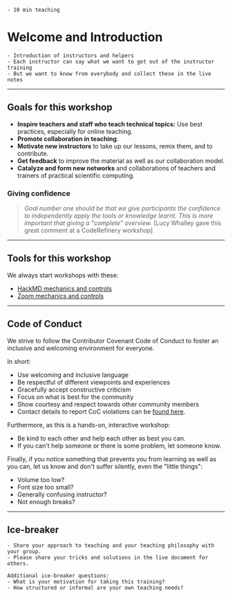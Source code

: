 ```{instructor-note}
- 10 min teaching
```   

# Welcome and Introduction

```{discussion} What do we want to get out of this workshop
- Introduction of instructors and helpers
- Each instructor can say what we want to get out of the instructor training
- But we want to know from everybody and collect these in the live notes
```

---

## Goals for this workshop

- **Inspire teachers and staff who teach technical topics:** Use best practices, especially for online teaching.
- **Promote collaboration in teaching**.
- **Motivate new instructors** to take up our lessons, remix them, and to contribute.
- **Get feedback** to improve the material as well as our collaboration model.
- **Catalyze and form new networks** and collaborations of teachers and trainers of
  practical scientific computing.


### Giving confidence

> *Goal number one should be that we give participants the confidence to
> independently apply the tools or knowledge learnt. This is more important
> that giving a "complete" overview.* [Lucy Whalley gave this great comment at a CodeRefinery workshop]


---

## Tools for this workshop

We always start workshops with these:
- [HackMD mechanics and controls](https://coderefinery.github.io/manuals/hackmd-mechanics/)
- [Zoom mechanics and controls](https://coderefinery.github.io/manuals/zoom-mechanics/)

---

## Code of Conduct

We strive to follow the Contributor Covenant Code of Conduct
to foster an inclusive and welcoming environment for everyone.

In short:
- Use welcoming and inclusive language
- Be respectful of different viewpoints and experiences
- Gracefully accept constructive criticism
- Focus on what is best for the community
- Show courtesy and respect towards other community members
- Contact details to report CoC violations can be [found here](https://enccs.se/kjartan-thor-wikfeldt).

Furthermore, as this is a hands-on, interactive workshop:
- Be kind to each other and help each other as best you can.
- If you can't help someone or there is some problem, let someone know.

Finally, if you notice something that prevents you from learning as well as you can, let us know and don't suffer silently, even the "little things":
  - Volume too low?
  - Font size too small?
  - Generally confusing instructor?
  - Not enough breaks?

---

## Ice-breaker

```{challenge} Ice-breaker in groups (10 minutes)
- Share your approach to teaching and your teaching philosophy with your group.
- Please share your tricks and solutions in the live document for others.

Additional ice-breaker questions:
- What is your motivation for taking this training?
- How structured or informal are your own teaching needs?
```
